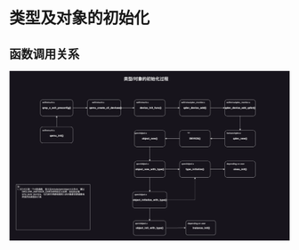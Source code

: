 # 类型及对象的初始化

## 函数调用关系

![类型及对象的初始化过程](https://github.com/chenyuxiangg/ZLearning/blob/master/qemu/res/%E7%B1%BB%E5%9E%8B%E5%AF%B9%E8%B1%A1%E7%9A%84%E5%88%9D%E5%A7%8B%E5%8C%96.png)